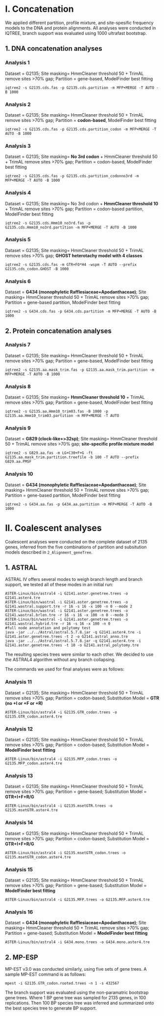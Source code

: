 # I. Concatenation

We applied different partition, profile mixture, and site-spesific frequency models to the DNA and protein alignments. All analyses were conducted in IQTREE, branch support was evaluated using 1000 ultrafast bootstrap.

## 1. DNA concatenation analyses

### Analysis 1
Dataset = G2135; Site masking= HmmCleaner threshold 50 + TrimAL remove sites >70% gap; Partition = gene-based, ModelFinder best fitting
```
iqtree2 -s G2135.cds.fas -p G2135.cds.partition -m MFP+MERGE -T AUTO -B 1000
```

### Analysis 2
Dataset = G2135; Site masking= HmmCleaner threshold 50 + TrimAL remove sites >70% gap; Partition = **codon-based**, ModelFinder best fitting
```
iqtree2 -s G2135.cds.fas -p G2135.cds.partition_codon -m MFP+MERGE -T AUTO -B 1000
```
### Analysis 3
Dataset = G2135; Site masking= **No 3rd codon** + HmmCleaner threshold 50 + TrimAL remove sites >70% gap; Partition = codon-based, ModelFinder best fitting
```
iqtree2 -s G2135.cds.fas -p G2135.cds.partition_codonno3rd -m MFP+MERGE -T AUTO -B 1000
```
### Analysis 4
Dataset = G2135; Site masking= No 3rd codon + **HmmCleaner threshold 10** + TrimAL remove sites >70% gap; Partition = codon-based partition, ModelFinder best fitting
```
iqtree2 -s G2135.cds.Hmm10_no3rd.fas -p G2135.cds.Hmm10_no3rd.partition -m MFP+MERGE -T AUTO -B 1000
```
### Analysis 5
Dataset = G2135; Site masking= HmmCleaner threshold 50 + TrimAL remove sites >70% gap; **GHOST heterotachy model with 4 classes**
```
iqtree2 -s G2135.cds.fas -m GTR+FO*H4 -wspm -T AUTO --prefix G2135.cds_codon.GHOST -B 1000
```
### Analysis 6
Dataset = **G434 (monophyletic Rafflesiaceae+Apodanthaceae)**; Site masking= HmmCleaner threshold 50 + TrimAL remove sites >70% gap; Partition = gene-based partition, ModelFinder best fitting
```
iqtree2 -s G434.cds.fas -p G434.cds.partition -m MFP+MERGE -T AUTO -B 1000
```

## 2. Protein concatenation analyses
### Analysis 7
Dataset = G2135; Site masking= HmmCleaner threshold 50 + TrimAL remove sites >70% gap; Partition = gene-based, ModelFinder best fitting
```
iqtree2 -s G2135.aa.mask_trim.fas -p G2135.aa.mask_trim.partition -m MFP+MERGE -T AUTO -B 1000
```
### Analysis 8
Dataset = G2135; Site masking= **HmmCleaner threshold 10** + TrimAL remove sites >70% gap; Partition = gene-based, ModelFinder best fitting
```
iqtree2 -s G2135.aa.Hmm10_trim03.fas -B 1000 -p G2135.aa.Hmm10_trim03.partition -m MFP+MERGE -T AUTO
```
### Analysis 9
Dataset = **G829 (clock-like+>32sp)**; Site masking= HmmCleaner threshold 50 + TrimAL remove sites >70% gap; **site-specific profile mixture model**
```
iqtree2 -s G829.aa.fas -m LG+C30+F+G -ft G2135.aa.mask_trim.partition.treefile -b 100 -T AUTO --prefix G829.aa.PMSF
```
### Analysis 10
Dataset = **G434 (monophyletic Rafflesiaceae+Apodanthaceae)**; Site masking= HmmCleaner threshold 50 + TrimAL remove sites >70% gap; Partition = gene-based partition, ModelFinder best fitting
```
iqtree2 -s G434.aa.fas -p G434.aa.partition -m MFP+MERGE -T AUTO -B 1000
```

# II. Coalescent analyses

Coalescent analyses were conducted on the complete dataset of 2135 genes, inferred from the five combinations of partition and subsitution models described in `2_Alignment_geneTree`.

## 1. ASTRAL

ASTRAL IV offers several modes to weigh branch length and branch support, we tested all of these modes in an initial run:
```
ASTER-Linux/bin/astral4 -i G2141.aster.genetree.trees -o G2141.aster4.tre
ASTER-Linux/bin/wastral -i G2141.aster.genetree.trees -o G2141.wastral.support.tre -r 16 -s 16 -x 100 -n 0 --mode 2
ASTER-Linux/bin/wastral -i G2141.aster.genetree.trees -o G2141.wastral.brlen.tre -r 16 -s 16 -x 100 -n 0 --mode 3
ASTER-Linux/bin/wastral -i G2141.aster.genetree.trees -o G2141.wastral.hybrid.tre -r 16 -s 16 -x 100 -n 0
#full node annotation and polytomy test
java -jar ../../Astral/astral.5.7.8.jar -q G2141.aster4.tre -i G2141.aster.genetree.trees -t 2 -o G2141.astral_anno.tre
java -jar ../../Astral/astral.5.7.8.jar -q G2141.aster4.tre -i G2141.aster.genetree.trees -t 10 -o G2141.astral_polytomy.tre
```

The resulting species trees were similar to each other. We decided to use the ASTRAL4 algorithm without any branch collapsing.

The commands we used for final analyses were as follows:

### Analysis 11
Dataset = G2135; Site masking= HmmCleaner threshold 50 + TrimAL remove sites >70% gap; Partition = codon-based; Substitution Model = **GTR (no +I or +F or +R)**
```
ASTER-Linux/bin/astral4 -i G2135.GTR_codon.trees -o G2135.GTR_codon.aster4.tre
```
### Analysis 12
Dataset = G2135; Site masking= HmmCleaner threshold 50 + TrimAL remove sites >70% gap; Partition = codon-based; Substitution Model = **ModelFinder best fitting**
```
ASTER-Linux/bin/astral4 -i G2135.MFP_codon.trees -o G2135.MFP_codon.aster4.tre
```
### Analysis 13
Dataset = G2135; Site masking= HmmCleaner threshold 50 + TrimAL remove sites >70% gap; Partition = gene-based; Substitution Model = **GTR+I+F+R/G**
```
ASTER-Linux/bin/astral4 -i G2135.msetGTR.trees -o G2135.msetGTR.aster4.tre
```
### Analysis 14
Dataset = G2135; Site masking= HmmCleaner threshold 50 + TrimAL remove sites >70% gap; Partition = codon-based; Substitution Model = **GTR+I+F+R/G**
```
ASTER-Linux/bin/astral4 -i G2135.msetGTR_codon.trees -o G2135.msetGTR_codon.aster4.tre
```
### Analysis 15
Dataset = G2135; Site masking= HmmCleaner threshold 50 + TrimAL remove sites >70% gap; Partition = gene-based; Substitution Model = **ModelFinder best fitting**
```
ASTER-Linux/bin/astral4 -i G2135.MFP.trees -o G2135.MFP.aster4.tre
```
### Analysis 16
Dataset = **G434 (monophyletic Rafflesiaceae+Apodanthaceae)**; Site masking= HmmCleaner threshold 50 + TrimAL remove sites >70% gap; Partition = gene-based; Substitution Model = **ModelFinder best fitting**
```
ASTER-Linux/bin/astral4 -i G434.mono.trees -o G434.mono.aster4.tre
```

## 2. MP-ESP

MP-EST v3.0 was conducted similarly, using five sets of gene trees. A sample MP-EST command is as follows: 
```
mpest -i G2135.GTR_codon.rooted.trees -n 1 -s 432567
```
The branch support was evaluated using the non-paramatric bootstrap gene trees. Where 1 BP gene tree was sampled for 2135 genes, in 100 replications. Then 100 BP species tree was inferred and summarized onto the best species tree to generate BP support. 


